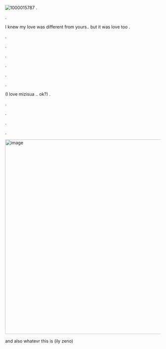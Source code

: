 


![1000015787](https://github.com/user-attachments/assets/7230da48-ab3b-46f4-a302-d77b824d70e7)
.













.

 

I knew my love was different from yours.. but it was love too 
.

.

.

.

.

.

.

(I love mizisua .. ok?)
.

.

.

.

.







<img width="736" height="628" alt="image" src="https://github.com/user-attachments/assets/d557343a-0874-46ff-8339-ed0882bf51ec" />

and also whatevr this is (ily zeno)

